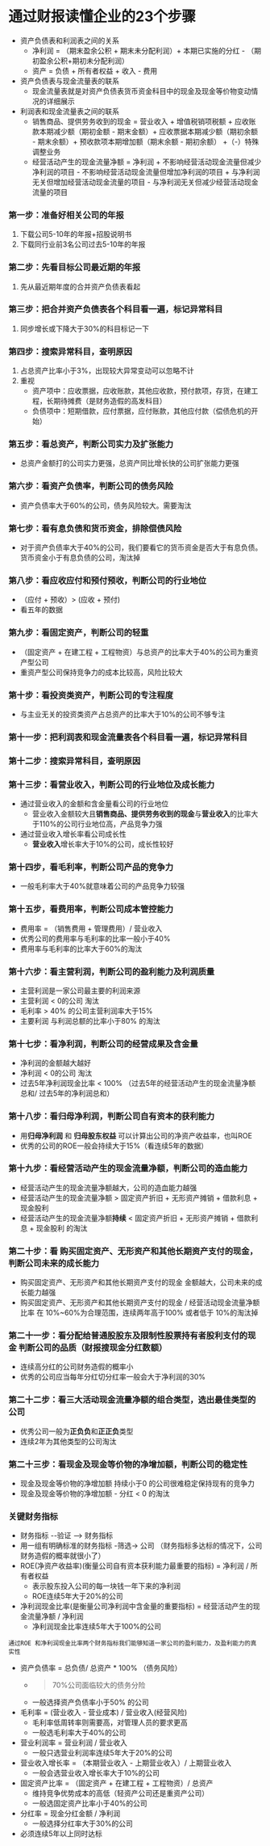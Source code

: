 # 通过财报读懂企业的23个步骤

* 资产负债表和利润表之间的关系
	* 净利润 = （期末盈余公积 + 期末未分配利润）+ 本期已实施的分红 - （期初盈余公积+期初未分配利润）
	* 资产 = 负债 + 所有者权益 + 收入 - 费用
* 资产负债表与现金流量表的联系
	* 现金流量表就是对资产负债表货币资金科目中的现金及现金等价物变动情况的详细展示
* 利润表和现金流量表之间的联系
	* 销售商品、提供劳务收到的现金 = 营业收入 + 增值税销项税额 + 应收账款本期减少额（期初金额 - 期末金额）+ 应收票据本期减少额（期初余额 - 期末余额）+ 预收款项本期增加额（期末余额 - 期初余额） +（-）特殊调整业务
	* 经营活动产生的现金流量净额 = 净利润 + 不影响经营活动现金流量但减少净利润的项目 - 不影响经营活动现金流量但增加净利润的项目 + 与净利润无关但增加经营活动现金流量的项目 - 与净利润无关但减少经营活动现金流量的项目

### 第一步：准备好相关公司的年报
1. 下载公司5-10年的年报+招股说明书
2. 下载同行业前3名公司过去5-10年的年报

### 第二步：先看目标公司最近期的年报
1. 先从最近期年度的合并资产负债表看起

### 第三步：把合并资产负债表各个科目看一遍，标记异常科目
1. 同步增长或下降大于30%的科目标记一下

### 第四步：搜索异常科目，查明原因
1. 占总资产比率小于3%，出现较大异常变动可以忽略不计
2. 重视
	* 资产项中：应收票据，应收账款，其他应收款，预付款项，存货，在建工程，长期待摊费（是财务造假的高发科目）
	* 负债项中：短期借款，应付票据，应付账款，其他应付款（偿债危机的开始）

### 第五步：看总资产，判断公司实力及扩张能力
* 总资产金额打的公司实力更强，总资产同比增长快的公司扩张能力更强

### 第六步：看资产负债率，判断公司的债务风险
* 资产负债率大于60%的公司，债务风险较大。需要淘汰

### 第七步：看有息负债和货币资金，排除偿债风险
* 对于资产负债率大于40%的公司，我们要看它的货币资金是否大于有息负债。货币资金小于有息负债的公司，淘汰掉

### 第八步：看应收应付和预付预收，判断公司的行业地位
* （应付 + 预收）> (应收 + 预付)
* 看五年的数据

### 第九步：看固定资产，判断公司的轻重
* （固定资产 + 在建工程 + 工程物资）与总资产的比率大于40%的公司为重资产型公司
* 重资产型公司保持竞争力的成本比较高，风险比较大

### 第十步：看投资类资产，判断公司的专注程度
* 与主业无关的投资类资产占总资产的比率大于10%的公司不够专注

### 第十一步：把利润表和现金流量表各个科目看一遍，标记异常科目

### 第十二步：搜索异常科目，查明原因

### 第十三步：看营业收入，判断公司的行业地位及成长能力
* 通过营业收入的金额和含金量看公司的行业地位
	* 营业收入金额较大且**销售商品、提供劳务收到的现金**与**营业收入**的比率大于110%的公司行业地位高，产品竞争力强 
* 通过营业收入增长率看公司成长性
	* **营业收入**增长率大于10%的公司，成长性较好 

### 第十四步，看毛利率，判断公司产品的竞争力
* 一般毛利率大于40%就意味着公司的产品竞争力较强

### 第十五步，看费用率，判断公司成本管控能力
* 费用率 = （销售费用 + 管理费用）/ 营业收入
* 优秀公司的费用率与毛利率的比率一般小于40%
* 费用率与毛利率的比率大于60%的淘汰

### 第十六步：看主营利润，判断公司的盈利能力及利润质量
* 主营利润是一家公司最主要的利润来源
* 主营利润 < 0的公司 淘汰
* 毛利率 > 40% 的公司主营利润率大于15% 
* 主要利润 与利润总额的比率小于80% 的淘汰

### 第十七步：看净利润，判断公司的经营成果及含金量
* 净利润的金额越大越好
* 净利润 < 0的公司 淘汰
* 过去5年净利润现金比率 < 100% （过去5年的经营活动产生的现金流量净额总和/ 过去5年的净利润总和）

### 第十八步：看归母净利润，判断公司自有资本的获利能力
* 用**归母净利润** 和 **归母股东权益** 可以计算出公司的净资产收益率，也叫ROE
* 优秀的公司的ROE一般会持续大于15%（看连续5年的数据）

### 第十九步：看经营活动产生的现金流量净额，判断公司的造血能力
* 经营活动产生的现金流量净额越大，公司的造血能力越强
* 经营活动产生的现金流量净额 > 固定资产折旧 + 无形资产摊销 + 借款利息 + 现金股利
* 经营活动产生的现金流量净额**持续** < 固定资产折旧 + 无形资产摊销 + 借款利息 + 现金股利 的淘汰
### 第二十步：看 购买固定资产、无形资产和其他长期资产支付的现金，判断公司未来的成长能力
* 购买固定资产、无形资产和其他长期资产支付的现金 金额越大，公司未来的成长能力越强
* 购买固定资产、无形资产和其他长期资产支付的现金 / 经营活动现金流量净额 比率 在 10%~60%为合理范围，连续两年高于100% 或者低于 10%的淘汰掉

### 第二十一步：看分配给普通股股东及限制性股票持有者股利支付的现金 判断公司的品质（财报搜现金分红数额）
* 连续高分红的公司财务造假的概率小
* 优秀的公司应当每年分红切分红率一般会大于净利润的30%

### 第二十二步：看三大活动现金流量净额的组合类型，选出最佳类型的公司
* 优秀公司一般为**正负负**和**正正负**类型
* 连续2年为其他类型的公司淘汰

### 第二十三步：看现金及现金等价物的净增加额，判断公司的稳定性
* 现金及现金等价物的净增加额 持续小于0 的公司很难稳定保持现有的竞争力
* 现金及现金等价物的净增加额 - 分红 < 0 的淘汰


### 关键财务指标
* 财务指标 --验证 --> 财务指标
* 用一组有明确标准的财务指标 -筛选-> 公司 （财务指标多达标的情况下，公司财务造假的概率就很小了）
* ROE(净资产收益率)(衡量公司自有资本获利能力最重要的指标) = 净利润 / 所有者权益 
	* 表示股东投入公司的每一块钱一年下来的净利润  
	* ROE连续5年大于20%的公司
* 净利润现金比率(是衡量公司净利润中含金量的重要指标) = 经营活动产生的现金流量净额 / 净利润  
	* 净利润现金比率连续5年大于100%的公司
	
```
通过ROE 和净利润现金比率两个财务指标我们能够知道一家公司的盈利能力，及盈利能力的真实性
```
* 资产负债率 = 总负债/ 总资产 * 100% （债务风险）
	*  > 70%公司面临较大的债务分险
	* 一般选择资产负债率小于50% 的公司
* 毛利率 = (营业收入 - 营业成本) / 营业收入(经营风险)
	* 毛利率低周转率则需要高，对管理人员的要求更高
	* 一般选毛利率大于40%的公司
* 营业利润率 = 营业利润 / 营业收入
	* 一般只选营业利润率连续5年大于20%的公司
* 营业收入增长率 = （本期营业收入 - 上期营业收入）/ 上期营业收入 
	* 一般会选营业收入增长率大于10%的公司 
* 固定资产比率 = （固定资产 + 在建工程 + 工程物资）/ 总资产
	* 维持竞争优势成本的高低（轻资产公司还是重资产公司）
	* 一般选固定资产比率小于40%的公司
* 分红率 = 现金分红金额 / 净利润 
	* 一般选择分红率大于30%的公司
* 必须连续5年以上同时达标  


